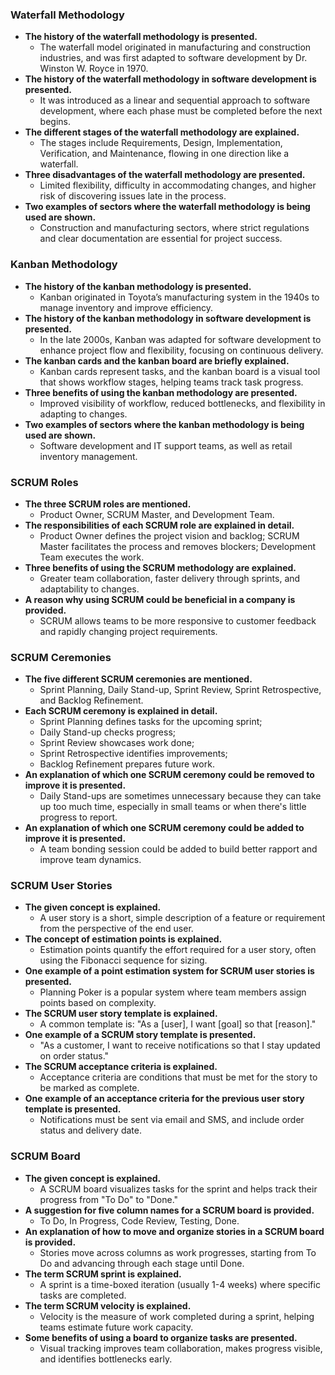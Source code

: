
### Waterfall Methodology
* **The history of the waterfall methodology is presented.**  
   * The waterfall model originated in manufacturing and construction industries, and was first adapted to software development by Dr. Winston W. Royce in 1970.
* **The history of the waterfall methodology in software development is presented.**  
   * It was introduced as a linear and sequential approach to software development, where each phase must be completed before the next begins.
* **The different stages of the waterfall methodology are explained.**  
   * The stages include Requirements, Design, Implementation, Verification, and Maintenance, flowing in one direction like a waterfall.
* **Three disadvantages of the waterfall methodology are presented.**  
   * Limited flexibility, difficulty in accommodating changes, and higher risk of discovering issues late in the process.
* **Two examples of sectors where the waterfall methodology is being used are shown.**  
   * Construction and manufacturing sectors, where strict regulations and clear documentation are essential for project success.

### Kanban Methodology
* **The history of the kanban methodology is presented.**  
   * Kanban originated in Toyota’s manufacturing system in the 1940s to manage inventory and improve efficiency.
* **The history of the kanban methodology in software development is presented.**  
   * In the late 2000s, Kanban was adapted for software development to enhance project flow and flexibility, focusing on continuous delivery.
* **The kanban cards and the kanban board are briefly explained.**  
   * Kanban cards represent tasks, and the kanban board is a visual tool that shows workflow stages, helping teams track task progress.
* **Three benefits of using the kanban methodology are presented.**  
   * Improved visibility of workflow, reduced bottlenecks, and flexibility in adapting to changes.
* **Two examples of sectors where the kanban methodology is being used are shown.**  
   * Software development and IT support teams, as well as retail inventory management.

### SCRUM Roles
* **The three SCRUM roles are mentioned.**  
   * Product Owner, SCRUM Master, and Development Team.
* **The responsibilities of each SCRUM role are explained in detail.**  
   * Product Owner defines the project vision and backlog; SCRUM Master facilitates the process and removes blockers; Development Team executes the work.
* **Three benefits of using the SCRUM methodology are explained.**  
   * Greater team collaboration, faster delivery through sprints, and adaptability to changes.
* **A reason why using SCRUM could be beneficial in a company is provided.**  
   * SCRUM allows teams to be more responsive to customer feedback and rapidly changing project requirements.

### SCRUM Ceremonies
* **The five different SCRUM ceremonies are mentioned.**  
   * Sprint Planning, Daily Stand-up, Sprint Review, Sprint Retrospective, and Backlog Refinement.
* **Each SCRUM ceremony is explained in detail.**  
   * Sprint Planning defines tasks for the upcoming sprint;
   * Daily Stand-up checks progress;
   * Sprint Review showcases work done;
   * Sprint Retrospective identifies improvements;
   * Backlog Refinement prepares future work.
* **An explanation of which one SCRUM ceremony could be removed to improve it is presented.**  
   * Daily Stand-ups are sometimes unnecessary because they can take up too much time, especially in small teams or when there's little progress to report.
* **An explanation of which one SCRUM ceremony could be added to improve it is presented.**  
   * A team bonding session could be added to build better rapport and improve team dynamics.

### SCRUM User Stories
* **The given concept is explained.**  
   * A user story is a short, simple description of a feature or requirement from the perspective of the end user.
* **The concept of estimation points is explained.**  
   * Estimation points quantify the effort required for a user story, often using the Fibonacci sequence for sizing.
* **One example of a point estimation system for SCRUM user stories is presented.**  
   * Planning Poker is a popular system where team members assign points based on complexity.
* **The SCRUM user story template is explained.**  
   * A common template is: "As a [user], I want [goal] so that [reason]."
* **One example of a SCRUM story template is presented.**  
   * "As a customer, I want to receive notifications so that I stay updated on order status."
* **The SCRUM acceptance criteria is explained.**  
   * Acceptance criteria are conditions that must be met for the story to be marked as complete.
* **One example of an acceptance criteria for the previous user story template is presented.**  
   * Notifications must be sent via email and SMS, and include order status and delivery date.

### SCRUM Board
* **The given concept is explained.**  
   * A SCRUM board visualizes tasks for the sprint and helps track their progress from "To Do" to "Done."
* **A suggestion for five column names for a SCRUM board is provided.**  
   * To Do, In Progress, Code Review, Testing, Done.
* **An explanation of how to move and organize stories in a SCRUM board is provided.**  
   * Stories move across columns as work progresses, starting from To Do and advancing through each stage until Done.
* **The term SCRUM sprint is explained.**  
   * A sprint is a time-boxed iteration (usually 1-4 weeks) where specific tasks are completed.
* **The term SCRUM velocity is explained.**  
   * Velocity is the measure of work completed during a sprint, helping teams estimate future work capacity.
* **Some benefits of using a board to organize tasks are presented.**  
   * Visual tracking improves team collaboration, makes progress visible, and identifies bottlenecks early.
